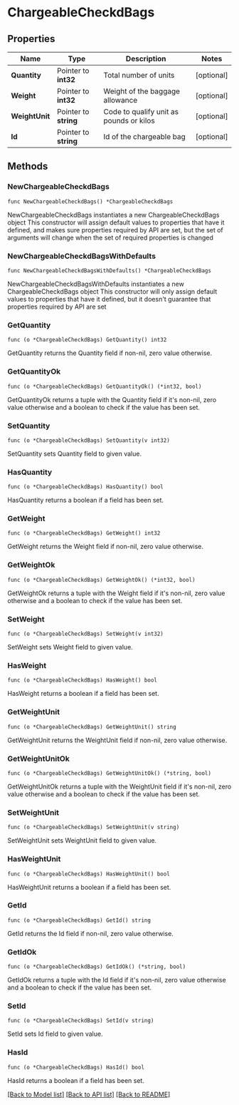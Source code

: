 # ChargeableCheckdBags

## Properties

Name | Type | Description | Notes
------------ | ------------- | ------------- | -------------
**Quantity** | Pointer to **int32** | Total number of units | [optional] 
**Weight** | Pointer to **int32** | Weight of the baggage allowance | [optional] 
**WeightUnit** | Pointer to **string** | Code to qualify unit as pounds or kilos | [optional] 
**Id** | Pointer to **string** | Id of the chargeable bag | [optional] 

## Methods

### NewChargeableCheckdBags

`func NewChargeableCheckdBags() *ChargeableCheckdBags`

NewChargeableCheckdBags instantiates a new ChargeableCheckdBags object
This constructor will assign default values to properties that have it defined,
and makes sure properties required by API are set, but the set of arguments
will change when the set of required properties is changed

### NewChargeableCheckdBagsWithDefaults

`func NewChargeableCheckdBagsWithDefaults() *ChargeableCheckdBags`

NewChargeableCheckdBagsWithDefaults instantiates a new ChargeableCheckdBags object
This constructor will only assign default values to properties that have it defined,
but it doesn't guarantee that properties required by API are set

### GetQuantity

`func (o *ChargeableCheckdBags) GetQuantity() int32`

GetQuantity returns the Quantity field if non-nil, zero value otherwise.

### GetQuantityOk

`func (o *ChargeableCheckdBags) GetQuantityOk() (*int32, bool)`

GetQuantityOk returns a tuple with the Quantity field if it's non-nil, zero value otherwise
and a boolean to check if the value has been set.

### SetQuantity

`func (o *ChargeableCheckdBags) SetQuantity(v int32)`

SetQuantity sets Quantity field to given value.

### HasQuantity

`func (o *ChargeableCheckdBags) HasQuantity() bool`

HasQuantity returns a boolean if a field has been set.

### GetWeight

`func (o *ChargeableCheckdBags) GetWeight() int32`

GetWeight returns the Weight field if non-nil, zero value otherwise.

### GetWeightOk

`func (o *ChargeableCheckdBags) GetWeightOk() (*int32, bool)`

GetWeightOk returns a tuple with the Weight field if it's non-nil, zero value otherwise
and a boolean to check if the value has been set.

### SetWeight

`func (o *ChargeableCheckdBags) SetWeight(v int32)`

SetWeight sets Weight field to given value.

### HasWeight

`func (o *ChargeableCheckdBags) HasWeight() bool`

HasWeight returns a boolean if a field has been set.

### GetWeightUnit

`func (o *ChargeableCheckdBags) GetWeightUnit() string`

GetWeightUnit returns the WeightUnit field if non-nil, zero value otherwise.

### GetWeightUnitOk

`func (o *ChargeableCheckdBags) GetWeightUnitOk() (*string, bool)`

GetWeightUnitOk returns a tuple with the WeightUnit field if it's non-nil, zero value otherwise
and a boolean to check if the value has been set.

### SetWeightUnit

`func (o *ChargeableCheckdBags) SetWeightUnit(v string)`

SetWeightUnit sets WeightUnit field to given value.

### HasWeightUnit

`func (o *ChargeableCheckdBags) HasWeightUnit() bool`

HasWeightUnit returns a boolean if a field has been set.

### GetId

`func (o *ChargeableCheckdBags) GetId() string`

GetId returns the Id field if non-nil, zero value otherwise.

### GetIdOk

`func (o *ChargeableCheckdBags) GetIdOk() (*string, bool)`

GetIdOk returns a tuple with the Id field if it's non-nil, zero value otherwise
and a boolean to check if the value has been set.

### SetId

`func (o *ChargeableCheckdBags) SetId(v string)`

SetId sets Id field to given value.

### HasId

`func (o *ChargeableCheckdBags) HasId() bool`

HasId returns a boolean if a field has been set.


[[Back to Model list]](../README.md#documentation-for-models) [[Back to API list]](../README.md#documentation-for-api-endpoints) [[Back to README]](../README.md)


